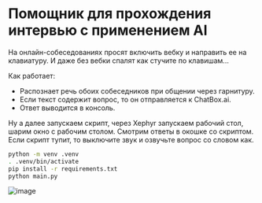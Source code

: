 # Помощник для прохождения интервью с применением AI

На онлайн-собеседованиях просят включить вебку и направить ее на клавиатуру. И даже без вебки спалят как стучите по клавишам...

Как работает:

* Распознает речь обоих собеседников при общении через гарнитуру.
* Если текст содержит вопрос, то он отправляется к ChatBox.ai.
* Ответ выводится в консоль.

Ну а далее запускаем скрипт, через Xephyr запускаем рабочий стол, шарим окно с рабочим столом. Смотрим ответы в окошке со скриптом. Если скрипт тупит, то выключите звук  и озвучьте вопрос со словом как.

```sh
python -m venv .venv
. .venv/bin/activate
pip install -r requirements.txt
python main.py
```

![image](https://github.com/user-attachments/assets/a51c818e-af14-4749-8372-91bdd5ac2d60)

